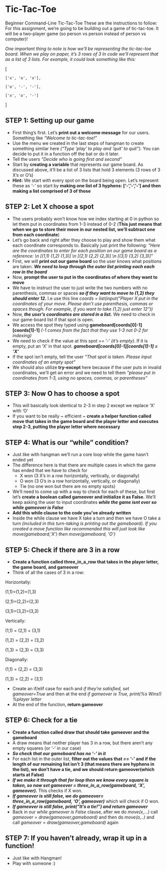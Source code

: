 # Tic-Tac-Toe
Beginner Command-Line Tic-Tac-Toe
These are the instructions to follow:
For this assignment, we’re going to be building out a game of tic-tac-toe. It will be a two-player game (so person vs person instead of person vs computer)!

*One important thing to note is how we’ll be representing the tic-tac-toe board. When we play on paper, it’s 3 rows of 3
In code we’ll represent that as a list of 3 lists. For example, it could look something like this:*

[

    ['x', 'o', 'x'],
    
    ['o', '-', '-'],
    
    ['x', 'o', '-']
    
]

## STEP 1: Setting up our game
* First thing’s first. Let’s **print out a welcome message** for our users. Something like *“Welcome to tic-tac-toe!”*
* Use the menu we created in the last steps of hangman to create something similar here *(“Type ‘play’ to play and ‘quit’ to quit”)*. You can decide to put it in a function off the bat or do it later.
* Tell the users *“Decide who is going first and second”*
* Start by **creating a variable** that represents our game board. As discussed above, it’ll be a list of 3 lists that hold 3 elements (3 rows of 3 X’s or O’s)
* **Hint:** We start with every spot on the board being open. Let’s represent these as *‘-’* so start by **making one list of 3 hyphens: [‘-’,’-’,’-’] and then making a list comprised of 3 of those**

## STEP 2: Let X choose a spot
* The users probably won’t know how we index starting at 0 in python so let them put in coordinates from 1-3 instead of 0-2 (**This just means that when we go to store their move in our nested list, we’ll subtract one from each coordinate**)
* Let’s go back and right after they choose to play and show them what each coordinate corresponds to. Basically just print the following: *“Here are the coordinates to enter for each position on our game board as a reference: \n
            [(1,1)   (1,2)   (1,3)] \n
	[(2,1)   (2,2)   (2,3)] \n
	[(3,1)   (3,2)   (3,3)]”*
* First, we will **print out our game board** so the user knows what positions are taken. ***We need to loop through the outer list printing each each row in the board***
* Now, **prompt the user to put in the coordinates of where they want to move**
* We have to instruct the user to just write the two numbers with no parenthesis, commas or spaces ***so if they want to move to (1,2) they should enter 12.*** I.e use this line *coords = list(input(“Player X put in the coordinates of your move. Please don’t use parenthesis, commas or spaces though. For example, if you want to take (1,2) just enter 12”))*
* Now, ***the user’s coordinates are stored in a list.*** We need to check in our game-board list if that spot is open. 
* We access the spot they typed using **gameboard[coords[0]-1][coords[1]-1]** *(-1 comes from the fact that they use 1-3 not 0-2 for indexing)*
* We need to check if the value at this spot == ‘-’ *(it’s empty)*. If it is empty, put an ‘X’ in that spot. ***gameboard[coords[0]-1][coords[1]-1]  = ‘X’***
* If the spot isn’t empty, tell the user *“That spot is taken. Please input coordinates of an empty spot”*
* We should also utilize **try-except** here because if the user puts in invalid coordinates, we'll get an error and we need to tell them *“please put in coordinates from 1-3, using no spaces, commas, or parentheses”*


## STEP 3: Now O has to choose a spot
* This will basically look identical to 2-3 in step 2 except we replace ‘X’ with ‘O’
* If you want to be really ~ efficient ~ **create a helper function called move that takes in the game board and the player letter and executes step 2-3, putting the player letter where necessary**

## STEP 4: What is our “while” condition?
* Just like with hangman we’ll run a core loop while the game hasn’t ended yet
* The difference here is that there are multiple cases in which the game has ended that we have to check for
  * X won (3 X’s in a row horizontally, vertically, or diagonally)
  * O won (3 O’s in a row horizontally, vertically, or diagonally)
  * Tie (no one won but there are no empty spots)
* We’ll need to come up with a way to check for each of these, but first let’s **create a boolean called gameover and initialize it as False.** We’ll keep asking the user to input coordinates ***while the game isnt over so while gameover is False***
* **Add this while clause to the code you’ve already written**
* Inside the while clause we have X take a turn and then we have O take a turn
*(included in this turn-taking is printing out the gameboard). If you created a move function like recommended this will just look like move(gameboard,’X’) then move(gameboard, ‘O’)*

## STEP 5: Check if there are 3 in a row
* **Create a function called three_in_a_row that takes in the player letter, the game board, and gameover**
* Think of all the cases of 3 in a row:

Horizontally: 

(1,1)=(1,2)=(1,3)

(2,1)=(2,2)=(2,3)

(3,1)=(3,2)=(3,3)

Vertically:

(1,1) = (2,1) = (3,1)

(1,2) = (2,2) = (3,2)

(1,3) = (2,3) = (3,3)

Diagonally:

(1,1) = (2,2) = (3,3)

(1,3) = (2,2) = (3,1)

* Create an if/elif case for each and *if they’re satisfied, set gameover=True* and then at the end *if gameover is True, print(%s Wins!) %player letter*
* At the end of the function, **return gameover**

## STEP 6: Check for a tie
* **Create a function called draw that should take gameover and the gameboard**
* A draw means that neither player has 3 in a row, but there aren’t any empty squares (or ‘-’ in our case)
* ***So check that our gameboard has no ‘-’ in it***
* For each list in the outer list, **filter out the values that == ‘-’ and if the length of our remaining list isn’t 3 (that means there are hyphens in the list), we don’t have a tie, and we should return gameover(which starts at False)**
* ***If we make it through that for loop then we know every square is taken, so now set gameover = three_in_a_row(gameboard, ‘X’, gameover).*** This checks if X won.
* ***If gameover is still false, we do gameover= three_in_a_row(gameboard, ‘O’, gameover)*** which will check if O won.
* ***If gameover is still false, print(“It’s a tie!”) and return gameover***
* Back in our *while gameover is False* clause, after we do *move(x,...)* call 
*gameover = draw(gameover,gameboard)* and then do *move(o,..)* and call 
*gameover = draw(gameover,gameboard)* again


## STEP 7: If you haven’t already, wrap it up in a function!
* Just like with Hangman! 
* Play with someone :)

